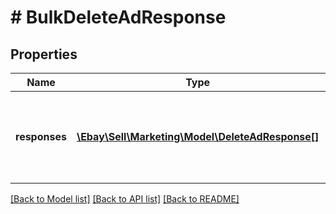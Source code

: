 # # BulkDeleteAdResponse

## Properties

Name | Type | Description | Notes
------------ | ------------- | ------------- | -------------
**responses** | [**\Ebay\Sell\Marketing\Model\DeleteAdResponse[]**](DeleteAdResponse.md) | An array of the ads that were deleted by the bulkDeleteAdsByListingId request, including information associated with each individual delete request. | [optional]

[[Back to Model list]](../../README.md#models) [[Back to API list]](../../README.md#endpoints) [[Back to README]](../../README.md)
